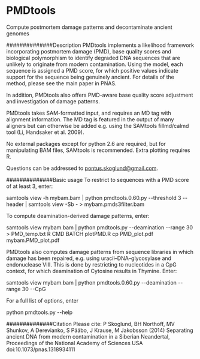 # PMDtools
Compute postmortem damage patterns and decontaminate ancient genomes


##############Description
PMDtools implements a likelihood framework incorporating postmortem damage (PMD), base quality scores and biological polymorphism to identify degraded DNA sequences that are unlikely to originate from modern contamination. Using the model, each sequence is assigned a PMD score, for which positive values indicate support for the sequence being genuinely ancient. For details of the method, please see the main paper in PNAS.

In addition, PMDtools also offers PMD-aware base quality score adjustment and investigation of damage patterns.

PMDtools takes SAM-formatted input, and requires an MD tag with alignment information. The MD tag is featured in the output of many aligners but can otherwise be added e.g. using the SAMtools fillmd/calmd tool (Li, Handsaker et al. 2009).

No external packages except for python 2.6 are required, but for manipulating BAM files, SAMtools is recommended. Extra plotting requires R.

Questions can be addressed to pontus.skoglund@gmail.com.

##############Basic usage
To restrict to sequences with a PMD score of at least 3, enter:

samtools view -h mybam.bam | python pmdtools.0.60.py --threshold 3 --header | samtools view -Sb - > mybam.pmds3filter.bam

To compute deamination-derived damage patterns, enter:

samtools view mybam.bam | python pmdtools.py --deamination --range 30 > PMD_temp.txt R CMD BATCH plotPMD.R cp PMD_plot.pdf mybam.PMD_plot.pdf

PMDtools also computes damage patterns from sequence libraries in which damage has been repaired, e.g. using uracil–DNA–glycosylase and endonuclease VIII. This is done by restricting to nucleotides in a CpG context, for which deamination of Cytosine results in Thymine. Enter:

samtools view mybam.bam | python pmdtools.0.60.py --deamination --range 30 --CpG

For a full list of options, enter

python pmdtools.py --help

##############Citation
Please cite: P Skoglund, BH Northoff, MV Shunkov, A Derevianko, S Pääbo, J Krause, M Jakobsson (2014) Separating ancient DNA from modern contamination in a Siberian Neandertal, Proceedings of the National Academy of Sciences USA doi:10.1073/pnas.1318934111
